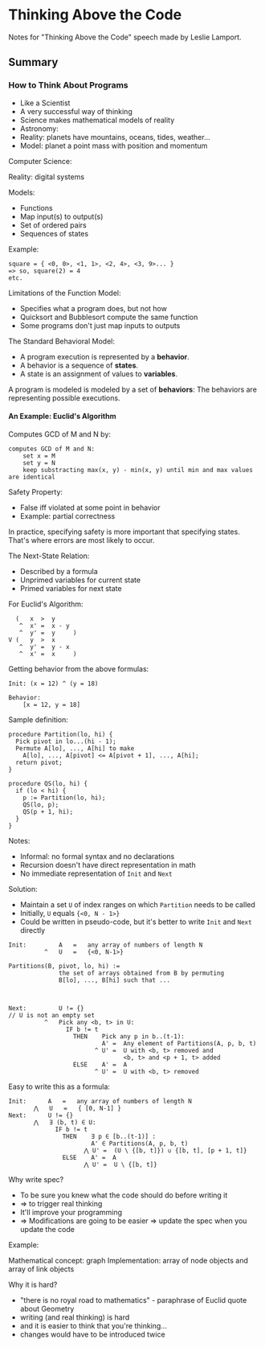 # Thinking Above the Code

Notes for "Thinking Above the Code" speech made by Leslie Lamport.

## Summary

### How to Think About Programs

* Like a Scientist
 * A very successful way of thinking
* Science makes mathematical models of reality
* Astronomy:
 * Reality: planets have mountains, oceans, tides, weather...
 * Model: planet a point mass with position and momentum
 
Computer Science:

Reality: digital systems

Models:

* Functions
 * Map input(s) to output(s)
 * Set of ordered pairs
* Sequences of states

Example:

```text
square = { <0, 0>, <1, 1>, <2, 4>, <3, 9>... }
=> so, square(2) = 4
etc.
```

Limitations of the Function Model:

* Specifies what a program does, but not how
 * Quicksort and Bubblesort compute the same function
* Some programs don't just map inputs to outputs

The Standard Behavioral Model:

* A program execution is represented by a **behavior**.
* A behavior is a sequence of **states**.
* A state is an assignment of values to **variables**.

A program is modeled is modeled by a set of **behaviors**:
The behaviors are representing possible executions.

#### An Example: Euclid's Algorithm

Computes GCD of M and N by:

```text
computes GCD of M and N:
    set x = M
    set y = N
    keep substracting max(x, y) - min(x, y) until min and max values are identical
```

Safety Property:

* False iff violated at some point in behavior
* Example: partial correctness

In practice, specifying safety is more important that specifying states.
That's where errors are most likely to occur.

The Next-State Relation:

* Described by a formula
 * Unprimed variables for current state
 * Primed variables for next state
 
For Euclid's Algorithm:

```text
  (   x  >  y
   ^  x' =  x - y
   ^  y' =  y     )
V (   y  >  x
   ^  y' =  y - x
   ^  x' =  x     )
```

Getting behavior from the above formulas:

```text
Init: (x = 12) ^ (y = 18)

Behavior:
    [x = 12, y = 18]
```

Sample definition:

```text
procedure Partition(lo, hi) {
  Pick pivot in lo...(hi - 1);
  Permute A[lo], ..., A[hi] to make
    A[lo], ..., A[pivot] <= A[pivot + 1], ..., A[hi];
  return pivot;
}

procedure QS(lo, hi) {
  if (lo < hi) {
    p := Partition(lo, hi);
    QS(lo, p);
    QS(p + 1, hi);
  }
}
```

Notes:

* Informal: no formal syntax and no declarations
* Recursion doesn't have direct representation in math
* No immediate representation of `Init` and `Next`

Solution:

* Maintain a set `U` of index ranges on which `Partition` needs to be called
* Initially, `U` equals `{<0, N - 1>}`
* Could be written in pseudo-code, but it's better to write `Init` and `Next` directly

```text
Init:         A   =   any array of numbers of length N
          ^   U   =   {<0, N-1>}

Partitions(B, pivot, lo, hi) :=
              the set of arrays obtained from B by permuting
              B[lo], ..., B[hi] such that ...



Next:         U != {}                                                 // U is not an empty set
          ^   Pick any <b, t> in U:
                IF b != t
                  THEN    Pick any p in b..(t-1):
                          A' =  Any element of Partitions(A, p, b, t)
                        ^ U' =  U with <b, t> removed and
                                <b, t> and <p + 1, t> added
                  ELSE    A' =  A
                        ^ U' =  U with <b, t> removed
```

Easy to write this as a formula:

```text
Init:      A   =   any array of numbers of length N
       ⋀   U   =   { [0, N-1] }
Next:      U != {}
       ⋀   ∃ (b, t) ∈ U:
             IF b != t
               THEN    ∃ p ∈ [b..(t-1)] :
                       A' ∈ Partitions(A, p, b, t)
                     ⋀ U' =  (U \ {[b, t]}) ∪ {[b, t], [p + 1, t]}
               ELSE    A' =  A
                     ⋀ U' =  U \ {[b, t]}
```

Why write spec?

* To be sure you knew what the code should do before writing it
* => to trigger real thinking
* It'll improve your programming
* => Modifications are going to be easier => update the spec when you update the code

Example:

Mathematical concept: graph
Implementation: array of node objects and array of link objects

Why it is hard?

* "there is no royal road to mathematics" - paraphrase of Euclid quote about Geometry 
* writing (and real thinking) is hard 
 * and it is easier to think that you're thinking...
* changes would have to be introduced twice
 